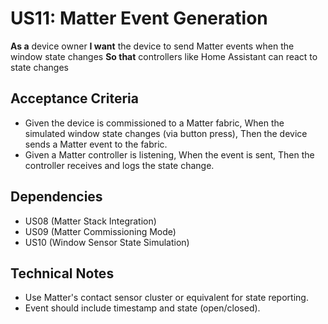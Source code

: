 # US11: Matter Event Generation

**As a** device owner
**I want** the device to send Matter events when the window state changes
**So that** controllers like Home Assistant can react to state changes

## Acceptance Criteria
- Given the device is commissioned to a Matter fabric,
  When the simulated window state changes (via button press),
  Then the device sends a Matter event to the fabric.
- Given a Matter controller is listening,
  When the event is sent,
  Then the controller receives and logs the state change.

## Dependencies
- US08 (Matter Stack Integration)
- US09 (Matter Commissioning Mode)
- US10 (Window Sensor State Simulation)

## Technical Notes
- Use Matter's contact sensor cluster or equivalent for state reporting.
- Event should include timestamp and state (open/closed).
